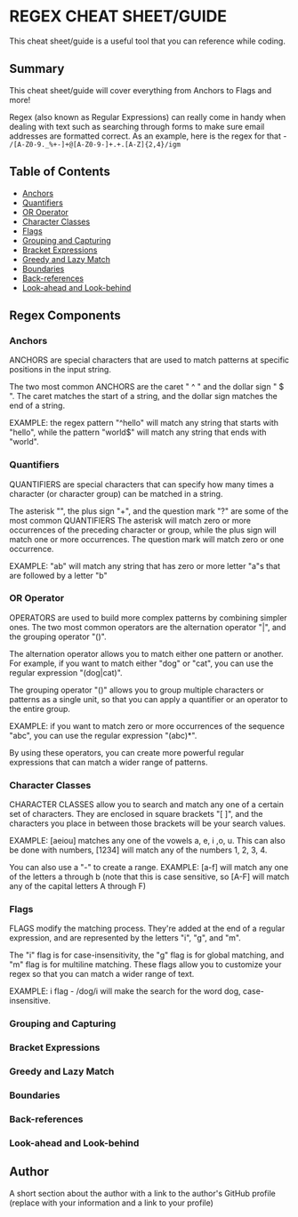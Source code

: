 # REGEX CHEAT SHEET/GUIDE

This cheat sheet/guide is a useful tool that you can reference while coding. 

## Summary

This cheat sheet/guide will cover everything from Anchors to Flags and more! 

Regex (also known as Regular Expressions) can really come in handy when dealing with text such as searching through forms to make sure email addresses are formatted correct. As an example, here is the regex for that -  `/[A-Z0-9._%+-]+@[A-Z0-9-]+.+.[A-Z]{2,4}/igm` 

## Table of Contents

- [Anchors](#anchors)
- [Quantifiers](#quantifiers)
- [OR Operator](#or-operator)
- [Character Classes](#character-classes)
- [Flags](#flags)
- [Grouping and Capturing](#grouping-and-capturing)
- [Bracket Expressions](#bracket-expressions)
- [Greedy and Lazy Match](#greedy-and-lazy-match)
- [Boundaries](#boundaries)
- [Back-references](#back-references)
- [Look-ahead and Look-behind](#look-ahead-and-look-behind)

## Regex Components

### Anchors

ANCHORS are special characters that are used to match patterns at specific positions in the input string. 

The two most common ANCHORS are the caret " ^ " and the dollar sign " $ ". The caret matches the start of a string, and the dollar sign matches the end of a string. 

EXAMPLE: the regex pattern "^hello" will match any string that starts with "hello", while the pattern "world$" will match any string that ends with "world". 

### Quantifiers

QUANTIFIERS are special characters that can specify how many times a character (or character group) can be matched in a string. 

The asterisk "", the plus sign "+", and the question mark "?" are some of the most common QUANTIFIERS The asterisk will match zero or more occurrences of the preceding character or group, while the plus sign will match one or more occurrences. The question mark will match zero or one occurrence. 

EXAMPLE: "ab" will match any string that has zero or more letter "a"s that are followed by a letter "b"

### OR Operator

OPERATORS are used to build more complex patterns by combining simpler ones. The two most common operators are the alternation operator "|", and the grouping operator "()".

The alternation operator allows you to match either one pattern or another. For example, if you want to match either "dog" or "cat", you can use the regular expression "(dog|cat)".

The grouping operator "()" allows you to group multiple characters or patterns as a single unit, so that you can apply a quantifier or an operator to the entire group. 

EXAMPLE: if you want to match zero or more occurrences of the sequence "abc", you can use the regular expression "(abc)*".

By using these operators, you can create more powerful regular expressions that can match a wider range of patterns.

### Character Classes

CHARACTER CLASSES allow you to search and match any one of a certain set of characters. They are enclosed in square brackets "[ ]", and the characters you place in between those brackets will be your search values.

EXAMPLE: [aeiou] matches any one of the vowels a, e, i ,o, u. 
This can also be done with numbers, [1234] will match any of the numbers 1, 2, 3, 4. 

You can also use a "-" to create a range. 
EXAMPLE: [a-f] will match any one of the letters a through b (note that this is case sensitive, so [A-F] will match any of the capital letters A through F)



### Flags

FLAGS modify the matching process. They're added at the end of a regular expression, and are represented by the letters "i", "g", and "m".

The "i" flag is for case-insensitivity, the "g" flag is for global matching, and "m" flag is for multiline matching. These flags allow you to customize your regex so that you can match a wider range of text.

EXAMPLE: i flag - /dog/i will make the search for the word dog, case-insensitive. 

### Grouping and Capturing

### Bracket Expressions

### Greedy and Lazy Match

### Boundaries

### Back-references

### Look-ahead and Look-behind

## Author

A short section about the author with a link to the author's GitHub profile (replace with your information and a link to your profile)
